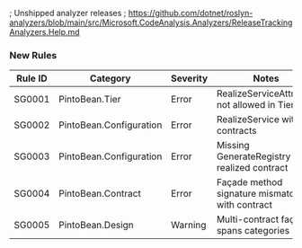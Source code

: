 ; Unshipped analyzer releases
; https://github.com/dotnet/roslyn-analyzers/blob/main/src/Microsoft.CodeAnalysis.Analyzers/ReleaseTrackingAnalyzers.Help.md

### New Rules

Rule ID | Category | Severity | Notes
--------|----------|----------|-------
SG0001 | PintoBean.Tier | Error | RealizeServiceAttribute not allowed in Tier-1
SG0002 | PintoBean.Configuration | Error | RealizeService without contracts
SG0003 | PintoBean.Configuration | Error | Missing GenerateRegistry for realized contract
SG0004 | PintoBean.Contract | Error | Façade method signature mismatch with contract
SG0005 | PintoBean.Design | Warning | Multi-contract façade spans categories